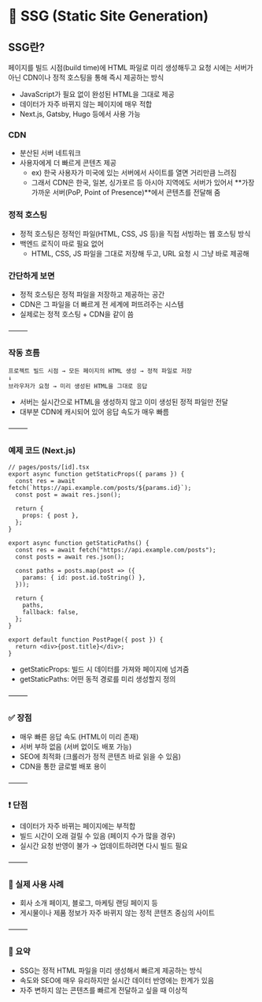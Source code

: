 # 🧱 SSG (Static Site Generation)

## SSG란?
페이지를 빌드 시점(build time)에 HTML 파일로 미리 생성해두고 요청 시에는 서버가 아닌 CDN이나 정적 호스팅을 통해 즉시 제공하는 방식
- JavaScript가 필요 없이 완성된 HTML을 그대로 제공
- 데이터가 자주 바뀌지 않는 페이지에 매우 적합
- Next.js, Gatsby, Hugo 등에서 사용 가능

### CDN
- 분산된 서버 네트워크
- 사용자에게 더 빠르게 콘텐츠 제공
  - ex) 한국 사용자가 미국에 있는 서버에서 사이트를 열면 거리만큼 느려짐
  - 그래서 CDN은 한국, 일본, 싱가포르 등 아시아 지역에도 서버가 있어서 **가장 가까운 서버(PoP, Point of Presence)**에서 콘텐츠를 전달해 줌
 
### 정적 호스팅
- 정적 호스팅은 정적인 파일(HTML, CSS, JS 등)을 직접 서빙하는 웹 호스팅 방식
- 백엔드 로직이 따로 필요 없어
  -	HTML, CSS, JS 파일을 그대로 저장해 두고, URL 요청 시 그냥 바로 제공해

### 간단하게 보면
- 정적 호스팅은 정적 파일을 저장하고 제공하는 공간
- CDN은 그 파일을 더 빠르게 전 세계에 퍼뜨려주는 시스템
- 실제로는 정적 호스팅 + CDN을 같이 씀

  
⸻

### 작동 흐름
```
프로젝트 빌드 시점 → 모든 페이지의 HTML 생성 → 정적 파일로 저장
↓
브라우저가 요청 → 미리 생성된 HTML을 그대로 응답
```
- 서버는 실시간으로 HTML을 생성하지 않고 이미 생성된 정적 파일만 전달
- 대부분 CDN에 캐시되어 있어 응답 속도가 매우 빠름

⸻

### 예제 코드 (Next.js)
```
// pages/posts/[id].tsx
export async function getStaticProps({ params }) {
  const res = await fetch(`https://api.example.com/posts/${params.id}`);
  const post = await res.json();

  return {
    props: { post },
  };
}

export async function getStaticPaths() {
  const res = await fetch("https://api.example.com/posts");
  const posts = await res.json();

  const paths = posts.map(post => ({
    params: { id: post.id.toString() },
  }));

  return {
    paths,
    fallback: false,
  };
}

export default function PostPage({ post }) {
  return <div>{post.title}</div>;
}
```
- getStaticProps: 빌드 시 데이터를 가져와 페이지에 넘겨줌
- getStaticPaths: 어떤 동적 경로를 미리 생성할지 정의

⸻

### ✅ 장점
- 매우 빠른 응답 속도 (HTML이 미리 존재)
- 서버 부하 없음 (서버 없이도 배포 가능)
- SEO에 최적화 (크롤러가 정적 콘텐츠 바로 읽을 수 있음)
- CDN을 통한 글로벌 배포 용이

⸻

### ❗ 단점
- 데이터가 자주 바뀌는 페이지에는 부적합
- 빌드 시간이 오래 걸릴 수 있음 (페이지 수가 많을 경우)
- 실시간 요청 반영이 불가 → 업데이트하려면 다시 빌드 필요

⸻

### 🧠 실제 사용 사례
- 회사 소개 페이지, 블로그, 마케팅 랜딩 페이지 등
- 게시물이나 제품 정보가 자주 바뀌지 않는 정적 콘텐츠 중심의 사이트

⸻

### 📝 요약
- SSG는 정적 HTML 파일을 미리 생성해서 빠르게 제공하는 방식
- 속도와 SEO에 매우 유리하지만 실시간 데이터 반영에는 한계가 있음
- 자주 변하지 않는 콘텐츠를 빠르게 전달하고 싶을 때 이상적
